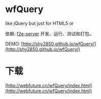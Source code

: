 wfQuery
=======

like jQuery but just for HTML5 or 

依赖: [f2e-server](https://github.com/shy2850/node-server) 开发、运行、测试和打包。

DEMO: [http://shy2850.github.io/wfQuery/](http://shy2850.github.io/wfQuery/)

下载
===

[http://webfuture.cn/wfQuery/index.html](http://webfuture.cn/wfQuery/index.html)
